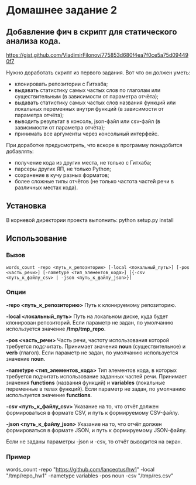 # Домашнее задание 2
## Добавление фич в скрипт для статического анализа кода.

https://gist.github.com/VladimirFilonov/775853d680f4ea7f0ce5a75d094490f7

Нужно доработать скрипт из первого задания. Вот что он должен уметь:

* клонировать репозитории с Гитхаба;
* выдавать статистику самых частых слов по глаголам или существительным (в зависимости от параметра отчёта);
* выдавать статистику самых частых слов названия функций или локальных переменных внутри функций (в зависимости от параметра отчёта);
* выводить результат в консоль, json-файл или csv-файл (в зависимости от параметра отчёта);
* принимать все аргументы через консольный интерфейс.

При доработке предусмотреть, что вскоре в программу понадобится добавлять:

* получение кода из других места, не только с Гитхаба;
* парсеры других ЯП, не только Python;
* сохранение в кучу разных форматов;
* более сложные типы отчётов (не только частота частей речи в различных местах кода).

## Установка
В корневой директории проекта выполнить:
	python setup.py install

## Использование
### Вызов
	words_count -repo <путь_к_репозиторию> [-local <локальный_путь>] [-pos <часть_речи>] [-nametype <тип_элементов_кода>] [{-csv <путь_к_файлу_csv> | -json <путь_к_файлу_json>}]

### Опции
**-repo <путь_к_репозиторию>**
Путь к клонируемому репозиторию.

**-local <локальный_путь>**
Путь на локальном диске, куда будет клонирован репозиторий. Если параметр не задан, по умолчанию используется значение **/tmp/tmp_repo**.

**-pos <часть_речи>**
Часть речи, частоту использования которой требуется подсчитать. Принимает значения **noun** (существительное) и **verb** (глагол). Если параметр не задан, по умолчанию используется значение **noun**.

**-nametype <тип_элементов_кода>**
Тип элементов кода, в которых требуется подчитать использование заданных частей речи. Принимает значения **functions** (названия функций) и **variables** (локальные переменные в телах функций). Если параметр не задан, по умолчанию используется значение **functions**.

**-csv <путь_к_файлу_csv>**
Указание на то, что отчёт должен формироваться в формате CSV, и путь к формируемому CSV-файлу.

**-json <путь_к_файлу_json>**
Указание на то, что отчёт должен формироваться в формате JSON, и путь к формируемому JSON-файлу.

Если не заданы параметры -json и -csv, то отчёт выводится на экран.

### Пример
words_count -repo "https://github.com/lanceotus/hw1" -local "/tmp/repo_hw1" -nametype variables -pos noun -csv "/tmp/res.csv"
